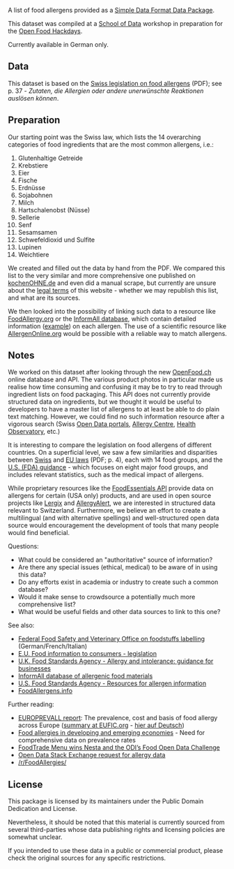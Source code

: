 A list of food allergens provided as a [Simple Data Format Data Package](http://dataprotocols.readthedocs.io/en/latest/simple-data-format.html).

This dataset was compiled at a [School of Data](http://schoolofdata.ch) workshop in preparation for the [Open Food Hackdays](http://food.opendata.ch).

Currently available in German only.

## Data

This dataset is based on the [Swiss legislation on food allergens](https://www.admin.ch/opc/de/classified-compilation/20050161/201403250000/817.022.21.pdf) (PDF); see p. 37 - *Zutaten, die Allergien oder andere unerwünschte Reaktionen auslösen können*.

## Preparation

Our starting point was the Swiss law, which lists the 14 overarching categories of food ingredients that are the most common allergens, i.e.:

1. Glutenhaltige Getreide
1. Krebstiere
1. Eier
1. Fische
1. Erdnüsse
1. Sojabohnen
1. Milch
1. Hartschalenobst (Nüsse)
1. Sellerie
1. Senf
1. Sesamsamen
1. Schwefeldioxid und Sulfite
1. Lupinen
1. Weichtiere

We created and filled out the data by hand from the PDF. We compared this list to the very similar and more comprehensive one published on [kochenOHNE.de](https://www.kochenohne.de/allergien/liste-der-allergien-intoleranzen/) and even did a manual scrape, but currently are unsure about the [legal terms](https://www.kochenohne.de/allgemeine-geschaeftsbedingungen/) of this website - whether we may republish this list, and what are its sources.

We then looked into the possibility of linking such data to a resource like [FoodAllergy.org](http://www.foodallergy.org/allergens) or the [InformAll database](http://research.bmh.manchester.ac.uk/informAll), which contain detailed information ([example](http://research.bmh.manchester.ac.uk/informall/allergenic-food/?FoodId=5031)) on each allergen. The use of a scientific resource like [AllergenOnline.org](http://www.allergenonline.org/) would be possible with a reliable way to match allergens.

## Notes

We worked on this dataset after looking through the new [OpenFood.ch](http://openfood.ch) online database and API. The various product photos in particular made us realise how time consuming and confusing it may be to try to read through ingredient lists on food packaging. This API does not currently provide structured data on ingredients, but we thought it would be useful to developers to have a master list of allergens to at least be able to do plain text matching. However, we could find no such information resource after a vigorous search (Swiss [Open Data portals](http://opendata.swiss), [Allergy Centre](http://www.aha.ch/swiss-allergy-centre/info-on-allergies/?oid=1444&lang=en), [Health Observatory](http://www.obsan.admin.ch/en/publications), etc.)

It is interesting to compare the legislation on food allergens of different countries. On a superficial level, we saw a few similarities and disparities between [Swiss](https://www.admin.ch/opc/de/classified-compilation/20050161/201403250000/817.022.21.pdf) and [EU laws](http://ec.europa.eu/dgs/health_food-safety/dgs_consultations/food/docs/consult_20150104_allergy-intolerance_guidance.pdf) (PDF; p. 4), each with 14 food groups, and the [U.S. (FDA) guidance](http://www.fda.gov/Food/GuidanceRegulation/GuidanceDocumentsRegulatoryInformation/Allergens/ucm106187.htm) - which focuses on eight major food groups, and includes relevant statistics, such as the medical impact of allergens.

While proprietary resources like the [FoodEssentials API](http://developer.foodessentials.com/API) provide data on allergens for certain (USA only) products, and are used in open source projects like [Lergix](https://github.com/tanysaur/Lergix) and [AllergyAlert](https://github.com/smileypop/AllergyAlert), we are interested in structured data relevant to Switzerland. Furthermore, we believe an effort to create a multilingual (and with alternative spellings) and well-structured open data source would encouragement the development of tools that many people would find beneficial.

Questions:

- What could be considered an "authoritative" source of information?
- Are there any special issues (ethical, medical) to be aware of in using this data?
- Do any efforts exist in academia or industry to create such a common database?
- Would it make sense to crowdsource a potentially much more comprehensive list?
- What would be useful fields and other data sources to link to this one?

See also:

- [Federal Food Safety and Veterinary Office on foodstuffs labelling](https://www.blv.admin.ch/blv/de/home/lebensmittel-und-ernaehrung/ernaehrung/naehrstoffe/naehrwertinformationen-und-kennzeichnung.html) (German/French/Italian)
- [E.U. Food information to consumers - legislation](http://ec.europa.eu/food/safety/labelling_nutrition/labelling_legislation_en)
- [U.K. Food Standards Agency - Allergy and intolerance: guidance for businesses](https://www.food.gov.uk/business-industry/allergy-guide)
- [InformAll database of allergenic food materials](http://research.bmh.manchester.ac.uk/informAll)
- [U.S. Food Standards Agency - Resources for allergen information](https://www.food.gov.uk/business-industry/allergy-guide/allergen-resources)
- [FoodAllergens.info](http://www.foodallergens.info/Legal/Labelling/FoodList.html)

Further reading:

- [EUROPREVALL report](http://cordis.europa.eu/publication/rcn/12837_en.html): The prevalence, cost and basis of food allergy across Europe ([summary at EUFIC.org](http://www.eufic.org/article/en/expid/EUFIC_Review_on_Food_Allergens/) - [hier auf Deutsch](http://www.sprechzimmer.ch/sprechzimmer/News/Gesundheit_allgemein/Europaeischer_Allergieverband_EAACI_veroeffentlicht_Erklaerung_zu_Lebensmittelallergien_und_Anaphylaxie.php))
- [Food allergies in developing and emerging economies](https://www.researchgate.net/publication/233962936_Food_allergies_in_developing_and_emerging_economies_Need_for_comprehensive_data_on_prevalence_rates) - Need for comprehensive data on prevalence rates
- [FoodTrade Menu wins Nesta and the ODI’s Food Open Data Challenge](http://www.nesta.org.uk/news/new-service-dishes-data-flag-food-allergens)
- [Open Data Stack Exchange request for allergy data](http://opendata.stackexchange.com/questions/2030/dataset-of-allergies)
- [/r/FoodAllergies/](https://www.reddit.com/r/FoodAllergies/)

## License

This package is licensed by its maintainers under the Public Domain Dedication
and License.

Nevertheless, it should be noted that this material is currently sourced from
several third-parties whose data publishing rights and licensing policies are somewhat
unclear.

If you intended to use these data in a public or commercial product, please
check the original sources for any specific restrictions.
